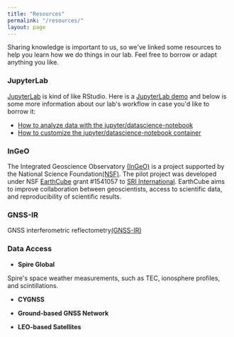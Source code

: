 ```yaml
---
title: "Resources"
permalink: "/resources/"
layout: page
---
```


Sharing knowledge is important to us, so we've linked some resources to help you learn how we do things in our lab. Feel free to borrow or adapt anything you like. 

### JupyterLab

[JupyterLab](https://jupyterlab.readthedocs.io/en/stable/) is kind of like RStudio. Here is a [JupyterLab demo](https://mybinder.org/v2/gh/jupyterlab/jupyterlab-demo/master?urlpath=lab/tree/demo) and below is some more information about our lab's workflow in case you'd like to borrow it: 

- [How to analyze data with the jupyter/datascience-notebook](2021-01-09-datascience-container)
- [How to customize the jupyter/datascience-notebook container](https://www.youtube.com/watch?v=UXxUcZDSNwA&feature=youtu.be&ab_channel=KathrynSchuler)

### InGeO

The Integrated Geoscience Observatory [(InGeO)](https://ingeo.datatransport.org/home/) is a project supported by the National Science Foundation[(NSF)](https://nsf.gov/). The pilot project was developed under NSF [EarthCube](https://www.earthcube.org/) grant #1541057 to [SRI International](https://www.sri.com/). EarthCube aims to improve collaboration between geoscientists, access to scientific data, and reproducibility of scientific results.

### GNSS-IR

GNSS interferometric reflectometry[(GNSS-IR)](https://www.unavco.org/event/2021-gnss-interferometric-reflectometry/)

### Data Access

- **Spire Global** 

Spire's space weather measurements, such as TEC, ionosphere profiles, and scintillations.

- **CYGNSS**

- **Ground-based GNSS Network**

- **LEO-based Satellites**


<!-- ### Websites and Wikis

Our website is hosted with [Github Pages](https://pages.github.com/) and uses the [constrast](https://github.com/niklasbuschmann/contrast) theme.  We also keep a [Lab Wiki](https://wiki.childlanglab.com/) including our [Lab Handbook](https://wiki.childlanglab.com/resources/lab-handbook), to keep track of how we do things and share with others. Feel free to use ours as a jumping off point to create your own. -->



